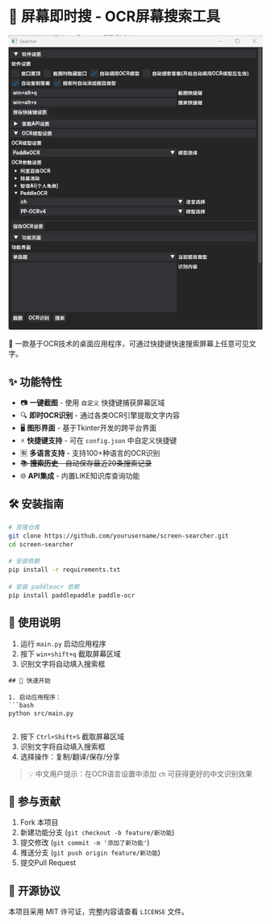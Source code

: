 # 🚀 屏幕即时搜 - OCR屏幕搜索工具

![演示截图](./index.png)

📌 一款基于OCR技术的桌面应用程序，可通过快捷键快速搜索屏幕上任意可见文字。

## ✨ 功能特性

- 📷 **一键截图** - 使用 `自定义` 快捷键捕获屏幕区域
- 🔍 **即时OCR识别** - 通过各类OCR引擎提取文字内容
- 🖥️ **图形界面** - 基于Tkinter开发的跨平台界面
- ⚡ **快捷键支持** - 可在 `config.json` 中自定义快捷键
- 🈶 **多语言支持** - 支持100+种语言的OCR识别
- ~~📚 **搜索历史** - 自动保存最近20条搜索记录~~
- 🌐 **API集成** - 内置LIKE知识库查询功能

## 🛠️ 安装指南

```bash
# 克隆仓库
git clone https://github.com/yourusername/screen-searcher.git
cd screen-searcher

# 安装依赖
pip install -r requirements.txt

# 安装 paddleocr 依赖
pip install paddlepaddle paddle-ocr

```

## 📖 使用说明

1. 运行 `main.py` 启动应用程序
2. 按下 `win+shift+q` 截取屏幕区域
3. 识别文字将自动填入搜索框

```
## 🚦 快速开始

1. 启动应用程序：
```bash
python src/main.py
```

```

```

2. 按下 `Ctrl+Shift+S` 截取屏幕区域
3. 识别文字将自动填入搜索框
4. 选择操作：复制/翻译/保存/分享

> 💡 中文用户提示：在OCR语言设置中添加 `ch` 可获得更好的中文识别效果

## 🤝 参与贡献

1. Fork 本项目
2. 新建功能分支 (`git checkout -b feature/新功能`)
3. 提交修改 (`git commit -m '添加了新功能'`)
4. 推送分支 (`git push origin feature/新功能`)
5. 提交Pull Request

## 📄 开源协议

本项目采用 MIT 许可证，完整内容请查看 `LICENSE` 文件。
